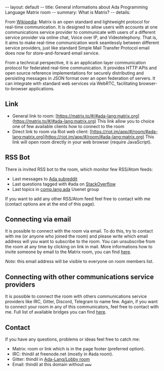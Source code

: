 -- layout: default
-- title: General informations about Ada Programming Language Matrix room
-- summary: What is Matrix?
-- details: <p>From <a href="https://en.wikipedia.org/wiki/Matrix_(protocol)">Wikipedia</a>: Matrix is an open standard and lightweight protocol for real-time communication. It is designed to allow users with accounts at one communications service provider to communicate with users of a different service provider via online chat, Voice over IP, and Videotelephony. That is, it aims to make real-time communication work seamlessly between different service providers, just like standard Simple Mail Transfer Protocol email does now for store-and-forward email service.</p><p>From a technical perspective, it is an application layer communication protocol for federated real-time communication. It provides HTTP APIs and open source reference implementations for securely distributing and persisting messages in JSON format over an open federation of servers. It can integrate with standard web services via WebRTC, facilitating browser-to-browser applications.</p>

## Link

- General link to room: [https://matrix.to/#/#ada-lang:matrix.org](https://matrix.to/#/#ada-lang:matrix.org)
    This link allow you to choice one of few available clients how to connect
    to the room
- Direct link to room via Riot web client: [https://riot.im/app/#/room/#ada-lang:matrix.org](https://riot.im/app/#/room/#ada-lang:matrix.org)
    This link will open room directly in your web browser (require JavaScript).

## RSS Bot

There is invited RSS bot to the room, which monitor few RSS/Atom feeds:

- Last messages to [Ada subreddit](https://www.reddit.com/r/ada/)
- Last questions tagged with #ada on [StackOverflow](https://stackoverflow.com/questions/tagged/ada)
- Last topics in [comp.lang.ada](https://groups.google.com/forum/#!forum/comp.lang.ada)
  Usenet group

If you want to add any other RSS/Atom feed feel free to contact with me
(contact options are at the end of this page).

## Connecting via email

It is possible to connect with the room via email. To do this, try to contact
with me (or anyone who joined the room) and please write which email address
will you want to subscribe to the room. You can unsubscribe from the room at
any time by clicking on link in mail. More informations how to invite someone
by email to the Matrix room, you can find [here](https://t2bot.io/email).

*Note:* this email address will be visible to everyone on room members list.

## Connecting with other communications service providers

It is possible to connect the room with others communications service
providers like IRC, Gitter, Discord, Telegram to name few. Again, if you want
to connect your room in any of this communicators, feel free to contact with
me. Full list of available bridges you can find [here](https://matrix.org/docs/projects/bridges).

## Contact

If you have any questions, problems or ideas feel free to catch me:

- Matrix: room or link which is in the page footer (preferred option).
- IRC: thindil at freenode.net (mostly in #ada room).
- Gitter: thindil in [Ada-Lang/Lobby room](https://gitter.im/ada-lang/Lobby)
- Email: thindil at this domain without `www`
